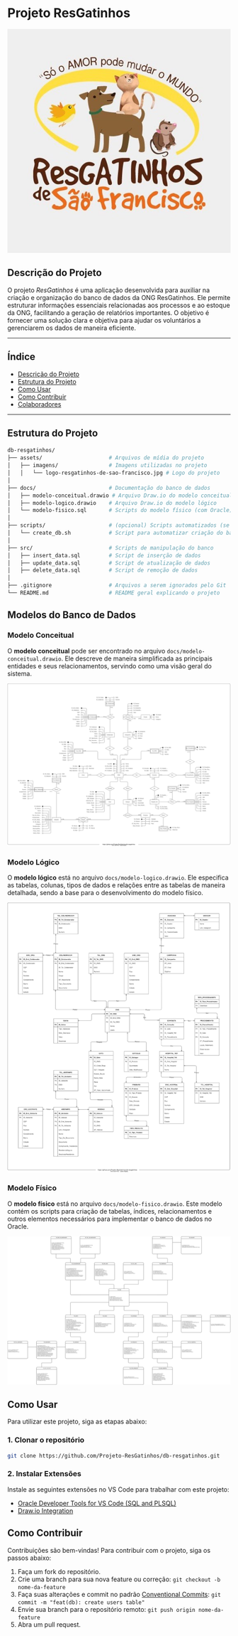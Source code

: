 # Projeto ResGatinhos

![Logo do Projeto](./assets/images/logo-resgatinhos-de-sao-francisco.jpg)

## Descrição do Projeto

O projeto *ResGatinhos* é uma aplicação desenvolvida para auxiliar na criação e organização do banco de dados da ONG ResGatinhos. Ele permite estruturar informações essenciais relacionadas aos processos e ao estoque da ONG, facilitando a geração de relatórios importantes. O objetivo é fornecer uma solução clara e objetiva para ajudar os voluntários a gerenciarem os dados de maneira eficiente.

---

## Índice

- [Descrição do Projeto](#descrição-do-projeto)
- [Estrutura do Projeto](#estrutura-do-projeto)
- [Como Usar](#como-usar)
- [Como Contribuir](#como-contribuir)
- [Colaboradores](#colaboradores)

---

## Estrutura do Projeto

```bash
db-resgatinhos/
├── assets/                     # Arquivos de mídia do projeto
│   ├── imagens/                # Imagens utilizadas no projeto
│   │   └── logo-resgatinhos-de-sao-francisco.jpg # Logo do projeto
│
├── docs/                       # Documentação do banco de dados
│   ├── modelo-conceitual.drawio # Arquivo Draw.io do modelo conceitual
│   ├── modelo-logico.drawio    # Arquivo Draw.io do modelo lógico
│   └── modelo-fisico.sql       # Scripts do modelo físico (com Oracle)
│
├── scripts/                    # (opcional) Scripts automatizados (se necessário)
│   └── create_db.sh            # Script para automatizar criação do banco
│
├── src/                        # Scripts de manipulação do banco
│   ├── insert_data.sql         # Script de inserção de dados
│   ├── update_data.sql         # Script de atualização de dados
│   ├── delete_data.sql         # Script de remoção de dados
│
├── .gitignore                  # Arquivos a serem ignorados pelo Git
└── README.md                   # README geral explicando o projeto
```

## Modelos do Banco de Dados

### Modelo Conceitual

O **modelo conceitual** pode ser encontrado no arquivo `docs/modelo-conceitual.drawio`. Ele descreve de maneira simplificada as principais entidades e seus relacionamentos, servindo como uma visão geral do sistema.

![Modelo Conceitual](./assets/models/modelo-conceitual.svg)

### Modelo Lógico

O **modelo lógico** está no arquivo `docs/modelo-logico.drawio`. Ele especifica as tabelas, colunas, tipos de dados e relações entre as tabelas de maneira detalhada, sendo a base para o desenvolvimento do modelo físico.

![Modelo Lógico](./assets/models/modelo-logico.svg)

### Modelo Físico

O **modelo físico** está no arquivo `docs/modelo-fisico.drawio`. Este modelo contém os scripts para criação de tabelas, índices, relacionamentos e outros elementos necessários para implementar o banco de dados no Oracle.

![Modelo Físico](./assets/models/modelo-fisico.svg)

## Como Usar

Para utilizar este projeto, siga as etapas abaixo:

### 1. Clonar o repositório

```bash
git clone https://github.com/Projeto-ResGatinhos/db-resgatinhos.git
```

### 2. Instalar Extensões

Instale as seguintes extensões no VS Code para trabalhar com este projeto:

- [Oracle Developer Tools for VS Code (SQL and PLSQL)](https://marketplace.visualstudio.com/items?itemName=Oracle.oracledevtools)
- [Draw.io Integration](https://marketplace.visualstudio.com/items?itemName=hediet.vscode-drawio)

## Como Contribuir

Contribuições são bem-vindas! Para contribuir com o projeto, siga os passos abaixo:

1. Faça um fork do repositório.
2. Crie uma branch para sua nova feature ou correção: `git checkout -b nome-da-feature`
3. Faça suas alterações e commit no padrão [Conventional Commits](https://www.conventionalcommits.org/en/v1.0.0/): `git commit -m "feat(db): create users table"`
4. Envie sua branch para o repositório remoto: `git push origin nome-da-feature`
5. Abra um pull request.